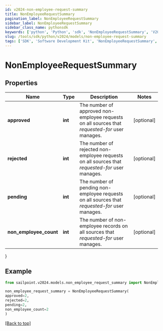 ```yaml
---
id: v2024-non-employee-request-summary
title: NonEmployeeRequestSummary
pagination_label: NonEmployeeRequestSummary
sidebar_label: NonEmployeeRequestSummary
sidebar_class_name: pythonsdk
keywords: ['python', 'Python', 'sdk', 'NonEmployeeRequestSummary', 'V2024NonEmployeeRequestSummary'] 
slug: /tools/sdk/python/v2024/models/non-employee-request-summary
tags: ['SDK', 'Software Development Kit', 'NonEmployeeRequestSummary', 'V2024NonEmployeeRequestSummary']
---
```


# NonEmployeeRequestSummary


## Properties

Name | Type | Description | Notes
------------ | ------------- | ------------- | -------------
**approved** | **int** | The number of approved non-employee requests on all sources that *requested-for* user manages. | [optional] 
**rejected** | **int** | The number of rejected non-employee requests on all sources that *requested-for* user manages. | [optional] 
**pending** | **int** | The number of pending non-employee requests on all sources that *requested-for* user manages. | [optional] 
**non_employee_count** | **int** | The number of non-employee records on all sources that *requested-for* user manages. | [optional] 
}

## Example

```python
from sailpoint.v2024.models.non_employee_request_summary import NonEmployeeRequestSummary

non_employee_request_summary = NonEmployeeRequestSummary(
approved=2,
rejected=2,
pending=2,
non_employee_count=2
)

```
[[Back to top]](#) 

